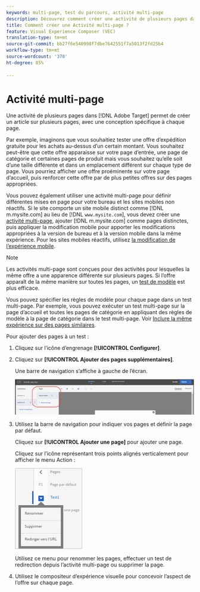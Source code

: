 ```yaml
---
keywords: multi-page, test du parcours, activité multi-page
description: Découvrez comment créer une activité de plusieurs pages dans Adobe Target pour créer un article sur plusieurs pages, avec une conception spécifique à chaque page.
title: Comment créer une Activité multi-page ?
feature: Visual Experience Composer (VEC)
translation-type: tm+mt
source-git-commit: bb27f6e540998f7dbe7642551f7a5013f2fd25b4
workflow-type: tm+mt
source-wordcount: '378'
ht-degree: 85%

---
```



# Activité multi-page

Une activité de plusieurs pages dans [!DNL Adobe Target] permet de créer un article sur plusieurs pages, avec une conception spécifique à chaque page.

Par exemple, imaginons que vous souhaitiez tester une offre d’expédition gratuite pour les achats au-dessus d’un certain montant. Vous souhaitez peut-être que cette offre apparaisse sur votre page d’entrée, une page de catégorie et certaines pages de produit mais vous souhaitez qu’elle soit d’une taille différente et dans un emplacement différent sur chaque type de page. Vous pourriez afficher une offre proéminente sur votre page d’accueil, puis renforcer cette offre par de plus petites offres sur des pages appropriées.

Vous pouvez également utiliser une activité multi-page pour définir différentes mises en page pour votre bureau et les sites mobiles non réactifs. Si le site comporte un site mobile distinct comme [!DNL m.mysite.com] au lieu de [!DNL `www.mysite.com`], vous devez créer une [activité multi-page](/help/c-experiences/c-visual-experience-composer/multipage-activity.md#concept_277E096063E14813AC5D8EDFA1D2ED48), ajouter [!DNL m.mysite.com] comme pages distinctes, puis appliquer la modification mobile pour apporter les modifications appropriées à la version de bureau et à la version mobile dans la même expérience. Pour les sites mobiles réactifs, utilisez [la modification de l’expérience mobile](/help/c-experiences/c-visual-experience-composer/mobile-viewports.md#concept_8E45527C4ABC41D59AA3553BEDC76FA5).

>[!NOTE]
>
>Les activités multi-page sont conçues pour des activités pour lesquelles la même offre a une apparence différente sur plusieurs pages. Si l’offre apparaît de la même manière sur toutes les pages, un [test de modèle](/help/c-experiences/c-visual-experience-composer/temtest.md#task_2539D51A18044F82B0D9895636546781) est plus efficace.

Vous pouvez spécifier les règles de modèle pour chaque page dans un test multi-page. Par exemple, vous pouvez exécuter un test multi-page sur la page d’accueil et toutes les pages de catégorie en appliquant des règles de modèle à la page de catégorie dans le test multi-page. Voir [Inclure la même expérience sur des pages similaires](/help/c-experiences/c-visual-experience-composer/temtest.md#task_2539D51A18044F82B0D9895636546781).

Pour ajouter des pages à un test :

1. Cliquez sur l’icône d’engrenage **[!UICONTROL Configurer]**.
1. Cliquez sur **[!UICONTROL Ajouter des pages supplémentaires]**.

   Une barre de navigation s’affiche à gauche de l’écran.

   ![](assets/multipage_nav.png)

1. Utilisez la barre de navigation pour indiquer vos pages et définir la page par défaut.

   Cliquez sur **[!UICONTROL Ajouter une page]** pour ajouter une page.

   Cliquez sur l’icône représentant trois points alignés verticalement pour afficher le menu Action :

   ![](assets/multipage_menu.png)

   Utilisez ce menu pour renommer les pages, effectuer un test de redirection depuis l’activité multi-page ou supprimer la page.

1. Utilisez le compositeur d’expérience visuelle pour concevoir l’aspect de l’offre sur chaque page.

